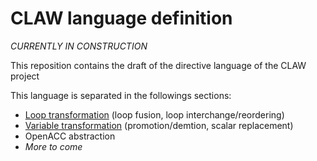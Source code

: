 # CLAW language definition

*CURRENTLY IN CONSTRUCTION*

This reposition contains the draft of the directive language of the CLAW
project

This language is separated in the followings sections:

* [Loop transformation](https://github.com/clementval/claw-definition/blob/master/definition/loop-transform.md) (loop fusion, loop interchange/reordering)
* [Variable transformation](https://github.com/clementval/claw-definition/blob/master/definition/var-transform.md) (promotion/demtion, scalar replacement)
* OpenACC abstraction
* *More to come*
